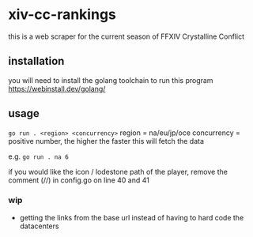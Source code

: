# xiv-cc-rankings

this is a web scraper for the current season of FFXIV Crystalline Conflict

## installation
you will need to install the golang toolchain to run this program
https://webinstall.dev/golang/

## usage
`go run . <region> <concurrency>`
region = na/eu/jp/oce
concurrency = positive number, the higher the faster this will fetch the data

e.g. `go run . na 6`

if you would like the icon / lodestone path of the player, remove the comment (//) in config.go on line 40 and 41

### wip
- getting the links from the base url instead of having to hard code the datacenters